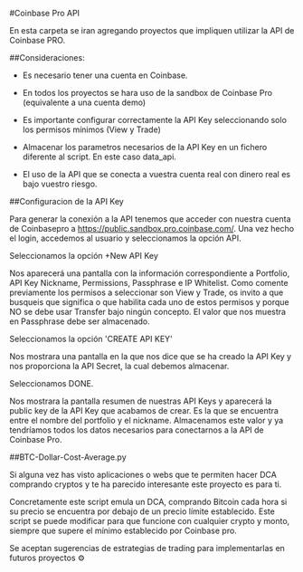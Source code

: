 #Coinbase Pro API

En esta carpeta se iran agregando proyectos que impliquen utilizar la API de Coinbase PRO. 

##Consideraciones: 

- Es necesario tener una cuenta en Coinbase.

- En todos los proyectos se hara uso de la sandbox de Coinbase Pro (equivalente a una cuenta demo)

- Es importante configurar correctamente la API Key seleccionando solo los permisos mínimos (View y Trade)

- Almacenar los parametros necesarios de la API Key en un fichero diferente al script. En este caso data_api.

- El uso de la API que se conecta a vuestra cuenta real con dinero real es bajo vuestro riesgo.

##Configuracion de la API Key

Para generar la conexión a la API tenemos que acceder con nuestra cuenta de Coinbasepro a https://public.sandbox.pro.coinbase.com/. Una vez hecho el login, accedemos al usuario y seleccionamos la opción API. 

Seleccionamos la opción +New API Key

Nos aparecerá una pantalla con la información correspondiente a Portfolio, API Key Nickname, Permissions, Passphrase e IP Whitelist.
Como comente previamente los permisos a seleccionar son View y Trade, os invito a que busqueis que significa o que habilita cada uno de estos permisos y porque NO se debe usar Transfer bajo ningún concepto.
El valor que nos muestra en Passphrase debe ser almacenado.

Seleccionamos la opción 'CREATE API KEY'

Nos mostrara una pantalla en la que nos dice que se ha creado la API Key y nos proporciona la API Secret, la cual debemos almacenar.

Seleccionamos DONE.

Nos mostrara la pantalla resumen de nuestras API Keys y aparecerá la public key de la API Key que acabamos de crear. Es la que se encuentra entre el nombre del portfolio y el nickname.
Almacenamos este valor y ya tendríamos todos los datos necesarios para conectarnos a la API de Coinbase Pro.

##BTC-Dollar-Cost-Average.py

Si alguna vez has visto aplicaciones o webs que te permiten hacer DCA comprando cryptos y te ha parecido interesante este proyecto es para ti.

Concretamente este script emula un DCA, comprando Bitcoin cada hora si su precio se encuentra por debajo de un precio límite establecido.
Este script se puede modificar para que funcione con cualquier crypto y monto, siempre que supere el mínimo establecido por Coinbase pro.

Se aceptan sugerencias de estrategias de trading para implementarlas en futuros proyectos ⚙️


